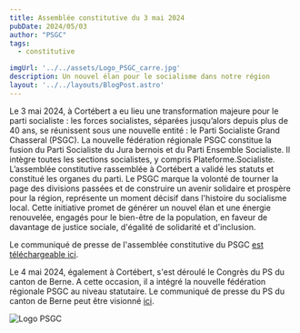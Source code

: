```yaml
---
title: Assemblée constitutive du 3 mai 2024
pubDate: 2024/05/03
author: "PSGC"
tags:
  - constitutive

imgUrl: '../../assets/Logo_PSGC_carre.jpg'
description: Un nouvel élan pour le socialisme dans notre région
layout: '../../layouts/BlogPost.astro'
---
```


Le 3 mai 2024, à Cortébert a eu lieu une transformation majeure pour le parti socialiste : les forces socialistes, séparées jusqu’alors depuis plus de 40 ans, se réunissent sous une nouvelle entité : le Parti Socialiste Grand Chasseral (PSGC). La nouvelle fédération régionale PSGC constitue la fusion du Parti Socialiste du Jura bernois et du Parti Ensemble Socialiste. Il intègre toutes les sections socialistes, y compris Plateforme.Socialiste. L’assemblée constitutive rassemblée à Cortébert a validé les statuts et constitué les organes du parti.
Le PSGC marque la volonté de tourner la page des divisions passées et de construire un avenir solidaire et prospère pour la région, représente un moment décisif dans l'histoire du socialisme local. Cette initiative promet de générer un nouvel élan et une énergie renouvelée, engagés pour le bien-être de la population, en faveur de davantage de justice sociale, d'égalité de solidarité et d'inclusion.


Le communiqué de presse de l'assemblée constitutive du PSGC <a
      href='/docs/2024_05_03_CP_PSGC.pdf'
      target='_blank'
      class='text-blue'>est téléchargeable ici</a>.

Le 4 mai 2024, également à Cortébert, s'est déroulé le Congrès du PS du canton de Berne. A cette occasion, il a intégré la nouvelle fédération régionale PSGC au niveau statutaire. Le communiqué de presse du PS du canton de Berne peut être visionné <a
      href='https://spbe.ch/fr/blog/2024/05/07/integration-du-ps-grand-chasseral-union-historique-de-la-gauche-dans-le-jura-bernois/'
      target='_blank'
      class='text-blue'>ici</a>.


![Logo PSGC](/img/Logo_PSGC_rec.jpg)

